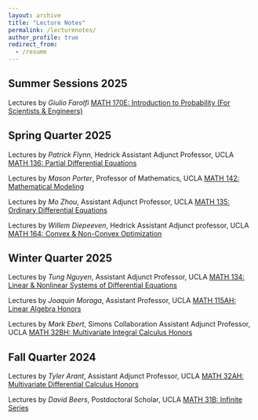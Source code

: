 ```yaml
---
layout: archive
title: "Lecture Notes"
permalink: /lecturenotes/
author_profile: true
redirect_from:
  - /resume
---
```


Summer Sessions 2025
-------

Lectures by *Giulio Farolfi*
[MATH 170E: Introduction to Probability (For Scientists & Engineers)](https://github.com/DalalAryan/uclamathlecturenotes/blob/ef45fdda36b8520dac94922f92ef7522e6280019/MATH%20170E%20Probability%20for%20Scientists%20and%20Engineers.pdf)

Spring Quarter 2025
-------

Lectures by *Patrick Flynn*, Hedrick Assistant Adjunct Professor, UCLA
[MATH 136: Partial Differential Equations]()

Lectures by *Mason Porter*, Professor of Mathematics, UCLA
[MATH 142: Mathematical Modeling]()

Lectures by *Mo Zhou*, Assistant Adjunct Professor, UCLA
[MATH 135: Ordinary Differential Equations]()

Lectures by *Willem Diepeeven*, Hedrick Assistant Adjunct professor, UCLA
[MATH 164: Convex & Non-Convex Optimization]()

Winter Quarter 2025
-------

Lectures by *Tung Nguyen*, Assistant Adjunct Professor, UCLA
[MATH 134: Linear & Nonlinear Systems of Differential Equations]()

Lectures by *Joaquin Moraga*, Assistant Professor, UCLA
[MATH 115AH: Linear Algebra Honors]()

Lectures by *Mark Ebert*, Simons Collaboration Assistant Adjunct Professor, UCLA
[MATH 32BH: Multivariate Integral Calculus Honors]()

Fall Quarter 2024
-------

Lectures by *Tyler Arant*, Assistant Adjunct Professor, UCLA
[MATH 32AH: Multivariate Differential Calculus Honors](https://github.com/DalalAryan/uclamathlecturenotes/blob/ef45fdda36b8520dac94922f92ef7522e6280019/MATH%2032AH%20Lecture%20Notes.pdf)

Lectures by *David Beers*, Postdoctoral Scholar, UCLA
[MATH 31B: Infinite Series](https://github.com/DalalAryan/uclamathlecturenotes/blob/ef45fdda36b8520dac94922f92ef7522e6280019/MATH%2031B%20Lecture%20Notes.pdf)
